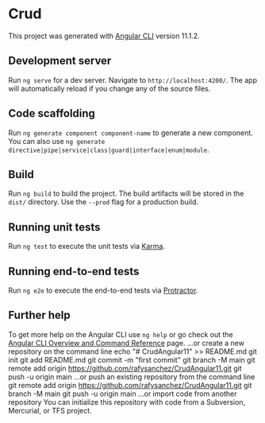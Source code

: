 # Crud

This project was generated with [Angular CLI](https://github.com/angular/angular-cli) version 11.1.2.

## Development server

Run `ng serve` for a dev server. Navigate to `http://localhost:4200/`. The app will automatically reload if you change any of the source files.

## Code scaffolding

Run `ng generate component component-name` to generate a new component. You can also use `ng generate directive|pipe|service|class|guard|interface|enum|module`.

## Build

Run `ng build` to build the project. The build artifacts will be stored in the `dist/` directory. Use the `--prod` flag for a production build.

## Running unit tests

Run `ng test` to execute the unit tests via [Karma](https://karma-runner.github.io).

## Running end-to-end tests

Run `ng e2e` to execute the end-to-end tests via [Protractor](http://www.protractortest.org/).

## Further help

To get more help on the Angular CLI use `ng help` or go check out the [Angular CLI Overview and Command Reference](https://angular.io/cli) page.
…or create a new repository on the command line
echo "# CrudAngular11" >> README.md
git init
git add README.md
git commit -m "first commit"
git branch -M main
git remote add origin https://github.com/rafysanchez/CrudAngular11.git
git push -u origin main
…or push an existing repository from the command line
git remote add origin https://github.com/rafysanchez/CrudAngular11.git
git branch -M main
git push -u origin main
…or import code from another repository
You can initialize this repository with code from a Subversion, Mercurial, or TFS project.

